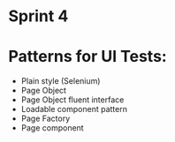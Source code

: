 # Sprint 4
# Patterns for UI Tests:
* Plain style (Selenium)
* Page Object
* Page Object fluent interface
* Loadable component pattern
* Page Factory
* Page component


